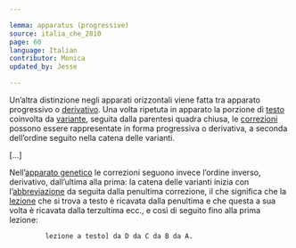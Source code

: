 ```yaml
---

lemma: apparatus (progressive)
source: italia_che_2010
page: 60
language: Italian
contributor: Monica
updated_by: Jesse

---
```

Un’altra distinzione negli apparati orizzontali viene fatta tra apparato progressivo o [derivativo](apparatusDerivative.html). Una volta ripetuta in apparato la porzione di [testo](text.html) coinvolta da [variante](variant.html), seguita dalla parentesi quadra chiusa, le [correzioni](correction.html) possono essere rappresentate in forma progressiva o derivativa, a seconda dell’ordine seguito nella catena delle varianti.

[…]

Nell’[apparato genetico](apparatusGenetic.html) le correzioni seguono invece l’ordine inverso, derivativo, dall’ultima alla prima: la catena delle varianti inizia con l’[abbreviazione](abbreviation.html) da seguita dalla penultima correzione, il che significa che la [lezione](readingVariant.html) che si trova a testo è ricavata dalla penultima e che questa a sua volta è ricavata dalla terzultima ecc., e così di seguito fino alla prima lezione:

             lezione a testo] da D da C da B da A.
